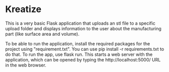 # Kreatize
This is a very basic Flask application that uploads an stl file to a specific upload folder and displays information to the user about the manufacturing part (like surface area and volume).

To be able to run the application, install the required packages for the project using "requirement.txt".
You can use  pip install -r requirements.txt to do that.
To run the app, use flask run. This starts a web server with the application, which can be opened by typing the http://localhost:5000/ URL in the web browser.
